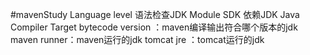 #mavenStudy
Language level  语法检查JDK
Module	SDK  依赖JDK
Java Compiler Target bytecode version ：maven编译输出符合哪个版本的jdk
maven runner：maven运行的jdk
tomcat jre ：tomcat运行的jdk
